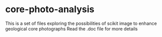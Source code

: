 # core-photo-analysis
This is a set of files exploring the possibilities of scikit image to enhance geological core photographs
Read the .doc file for more details
